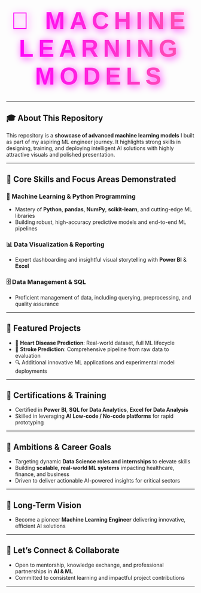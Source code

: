 <h1 align="center" style="
  font-family: 'Segoe UI Black', 'Poppins', 'Trebuchet MS', sans-serif;
  font-weight: 900;
  font-size: 4rem;
  background: linear-gradient(270deg, #FF00FF, #00FFFF, #FF4500, #FFFF00, #FF00FF);
  background-size: 1200% 1200%;
  -webkit-background-clip: text;
  -webkit-text-fill-color: transparent;
  animation: ultraGradientMove 10s ease infinite;
  filter: drop-shadow(4px 4px 10px rgba(255, 0, 255, 0.9));
  letter-spacing: 0.2em;
  text-transform: uppercase;
  margin-bottom: 30px;
">
  🤖 Machine Learning Models
</h1>

---

## 🎓 About This Repository

This repository is a **showcase of advanced machine learning models** I built as part of my aspiring ML engineer journey. It highlights strong skills in designing, training, and deploying intelligent AI solutions with highly attractive visuals and polished presentation.

---

## 🌈 Core Skills and Focus Areas Demonstrated

### 🐍 Machine Learning & Python Programming

- Mastery of **Python**, **pandas**, **NumPy**, **scikit-learn**, and cutting-edge ML libraries  
- Building robust, high-accuracy predictive models and end-to-end ML pipelines  

### 📊 Data Visualization & Reporting

- Expert dashboarding and insightful visual storytelling with **Power BI** & **Excel**  

### 🗄️ Data Management & SQL

- Proficient management of data, including querying, preprocessing, and quality assurance  

---

## 🚀 Featured Projects

- 💓 **Heart Disease Prediction**: Real-world dataset, full ML lifecycle  
- 🧠 **Stroke Prediction**: Comprehensive pipeline from raw data to evaluation  
- 🔍 Additional innovative ML applications and experimental model deployments  

---

## 📜 Certifications & Training

- Certified in **Power BI**, **SQL for Data Analytics**, **Excel for Data Analysis**  
- Skilled in leveraging **AI Low-code / No-code platforms** for rapid prototyping  

---

## 🎯 Ambitions & Career Goals

- Targeting dynamic **Data Science roles and internships** to elevate skills  
- Building **scalable, real-world ML systems** impacting healthcare, finance, and business  
- Driven to deliver actionable AI-powered insights for critical sectors  

---

## 🔮 Long-Term Vision

- Become a pioneer **Machine Learning Engineer** delivering innovative, efficient AI solutions  

---

## 🤝 Let’s Connect & Collaborate

- Open to mentorship, knowledge exchange, and professional partnerships in **AI & ML**  
- Committed to consistent learning and impactful project contributions  

---

